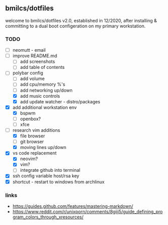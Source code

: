 ## bmilcs/dotfiles

welcome to bmilcs/dotfiles v2.0, established in 12/2020, after installing & committing to a dual boot configeration on my primary workstation. 

### TODO

- [ ] neomutt - email
- [ ] improve README.md
    - [ ] add screenshots
    - [ ] add table of contents
- [ ] polybar config
    - [ ] add volume
    - [ ] add cpu/memory %'s
    - [ ] add networking up/down
    - [x] add music controls
    - [x] add update watcher - distro/packages
- [x] add additional workstation env
    - [x] bspwm
    - [ ] openbox?
    - [ ] xfce
- [ ] research vim additions
    - [x] file browser
    - [ ] git browser
    - [x] moving lines up/down 
- [x] vs code replacement
    - [x] neovim?
    - [x] vim?
    - [ ] integrate github into terminal
- [x] ssh config variable host/rsa key
- [x] shortcut - restart to windows from archlinux

### links

- https://guides.github.com/features/mastering-markdown/ 
- https://www.reddit.com/r/unixporn/comments/8giij5/guide_defining_program_colors_through_xresources/

